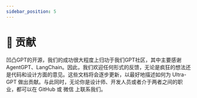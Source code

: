 ```yaml
---
sidebar_position: 5
---
```


# 🤝 贡献
凹凸GPT的开源，我们的成功很大程度上归功于我们GPT社区，其中主要感谢AgentGPT、LangChain。因此，我们欢迎任何形式的反馈，无论是疯狂的想法还是代码和设计方面的意见。这些文档将会逐步更新，以最好地描述如何为 Ultra-GPT 做出贡献。与此同时，无论你是设计师、开发人员或者介于两者之间的职业，都可以在 GitHub 或 微信 上联系我们。
